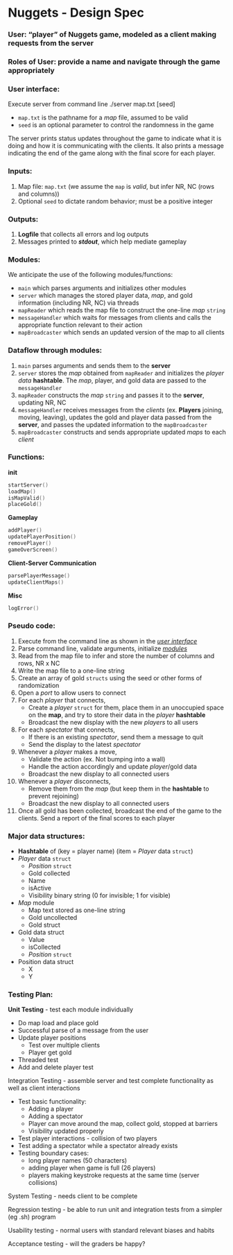 # Nuggets - Design Spec

### User: “player” of Nuggets game, modeled as a client making requests from the server
### Roles of User: provide a name and navigate through the game appropriately
### User interface:
Execute server from command line ./server map.txt [seed]

* `map.txt` is the pathname for a *map* file, assumed to be valid
* `seed` is an optional parameter to control the randomness in the game

The server prints status updates throughout the game to indicate what it is doing and how it is communicating with the clients. It also prints a message indicating the end of the game along with the final score for each player. 

### Inputs:
1. Map file: `map.txt` (we assume the `map` is *valid*, but infer NR, NC (rows and columns))
2. Optional `seed` to dictate random behavior; must be a positive integer

### Outputs:
1. __Logfile__ that collects all errors and log outputs
2. Messages printed to ***stdout***, which help mediate gameplay

### Modules: 
We anticipate the use of the following modules/functions:
* `main` which parses arguments and initializes other modules
* `server` which manages the stored player data, *map*, and gold information (including NR, NC) via threads
* `mapReader` which reads the map file to construct the one-line *map* `string`
* `messageHandler` which waits for messages from clients and calls the appropriate function relevant to their action
* `mapBroadcaster` which sends an updated version of the map to all clients

### Dataflow through modules:
1. `main` parses arguments and sends them to the __server__
2. `server` stores the *map* obtained from `mapReader` and initializes the *player data* __hashtable__. The *map*, player, and gold data are passed to the `messageHandler`
3. `mapReader` constructs the *map* `string` and passes it to the __server__, updating NR, NC
4. `messageHandler` receives messages from the *clients* (ex. __Players__ joining, moving, leaving), updates the gold and player data passed from the __server__, and passes the updated information to the `mapBroadcaster`
5. `mapBroadcaster` constructs and sends appropriate updated *maps* to each *client*

### Functions:
__init__
```c
startServer()
loadMap()
isMapValid()
placeGold()
```
__Gameplay__
```c
addPlayer()
updatePlayerPosition()
removePlayer()
gameOverScreen()
```
__Client-Server Communication__
```c
parsePlayerMessage()
updateClientMaps()
```
__Misc__ 
```c
logError()
```

### Pseudo code:
1. Execute from the command line as shown in the [*user interface*](#user-interface)
2. Parse command line, validate arguments, initialize [*modules*](#modules)
3. Read from the map file to infer and store the number of columns and rows, NR x NC
4. Write the map file to a one-line string
5. Create an array of gold `structs` using the seed or other forms of randomization
6. Open a *port* to allow users to connect
7. For each *player* that connects,
     * Create a *player* `struct` for them, place them in an unoccupied space on the __map__, and try to store their data in the *player* __hashtable__
     * Broadcast the new display with the new *players* to all users
8. For each *spectator* that connects,
      * If there is an existing *spectator*, send them a message to quit
      * Send the display to the latest *spectator*
9. Whenever a *player* makes a move,
      * Validate the action (ex. Not bumping into a wall)
      * Handle the action accordingly and update *player*/gold data
      * Broadcast the new display to all connected users
10. Whenever a *player* disconnects,
      * Remove them from the *map* (but keep them in the __hashtable__ to prevent rejoining)
      * Broadcast the new display to all connected users
11. Once all gold has been collected, broadcast the end of the game to the clients. Send a report of the final scores to each player

### Major data structures:
* __Hashtable__ of (key = player name) (item = *Player* data `struct`)
* *Player* data `struct`
     * *Position* `struct`
     * Gold collected
     * Name
     * isActive
     * Visibility binary string (0 for invisible; 1 for visible)
* *Map* module
     * Map text stored as one-line string
     * Gold uncollected
     * Gold struct
* Gold data struct
     * Value
     * isCollected
     * *Position* `struct`
* Position data struct
     * X
     * Y


### Testing Plan:

__Unit Testing__ - test each module individually
* Do map load and place gold
* Successful parse of a message from the user
* Update player positions 
     * Test over multiple clients
     * Player get gold
* Threaded test
* Add and delete player test

Integration Testing - assemble server and test complete functionality as well as client interactions
* Test basic functionality:
     * Adding a player
     * Adding a spectator
     * Player can move around the map, collect gold, stopped at barriers
     * Visibility updated properly
* Test player interactions - collision of two players
* Test adding a spectator while a spectator already exists
* Testing boundary cases: 
     * long player names (50 characters)
     * adding player when game is full (26 players)
     * players making keystroke requests at the same time (server collisions)

System Testing - needs client to be complete

Regression testing - be able to run unit and integration tests from a simpler (eg .sh) program

Usability testing - normal users with standard relevant biases and habits

Acceptance testing - will the graders be happy?
